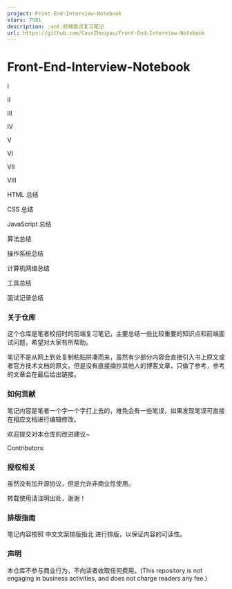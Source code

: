```yaml
---
project: Front-End-Interview-Notebook
stars: 7581
description: :ant:前端面试复习笔记
url: https://github.com/CavsZhouyou/Front-End-Interview-Notebook
---
```


Front-End-Interview-Notebook
============================

Ⅰ

Ⅱ

Ⅲ

Ⅳ

Ⅴ

Ⅵ

Ⅶ

Ⅷ

HTML 总结

CSS 总结

JavaScript 总结

算法总结

操作系统总结

计算机网络总结

工具总结

面试记录总结

### 关于仓库

这个仓库是笔者校招时的前端复习笔记，主要总结一些比较重要的知识点和前端面试问题，希望对大家有所帮助。

笔记不是从网上到处复制粘贴拼凑而来，虽然有少部分内容会直接引入书上原文或者官方技术文档的原文，但是没有直接摘抄其他人的博客文章，只做了参考，参考的文章会在最后给出链接。

### 如何贡献

笔记内容是笔者一个字一个字打上去的，难免会有一些笔误，如果发现笔误可直接在相应文档进行编辑修改。

欢迎提交对本仓库的改进建议~

Contributors:

### 授权相关

虽然没有加开源协议，但是允许非商业性使用。

转载使用请注明出处，谢谢！

### 排版指南

笔记内容按照 中文文案排版指北 进行排版，以保证内容的可读性。

### 声明

本仓库不参与商业行为，不向读者收取任何费用。(This repository is not engaging in business activities, and does not charge readers any fee.)
